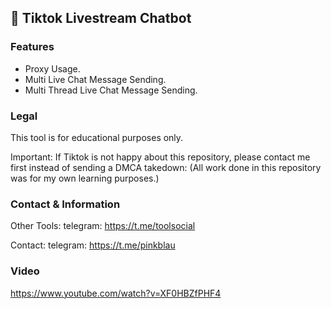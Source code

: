 ## 🔗 Tiktok Livestream Chatbot

### Features
* Proxy Usage.
* Multi Live Chat Message Sending.
* Multi Thread Live Chat Message Sending.

### Legal
This tool is for educational purposes only.

Important: If Tiktok is not happy about this repository, please contact me first instead of sending a DMCA takedown: (All work done in this repository was for my own learning purposes.)

### Contact & Information
Other Tools: telegram: https://t.me/toolsocial

Contact: telegram: https://t.me/pinkblau

### Video
https://www.youtube.com/watch?v=XF0HBZfPHF4
